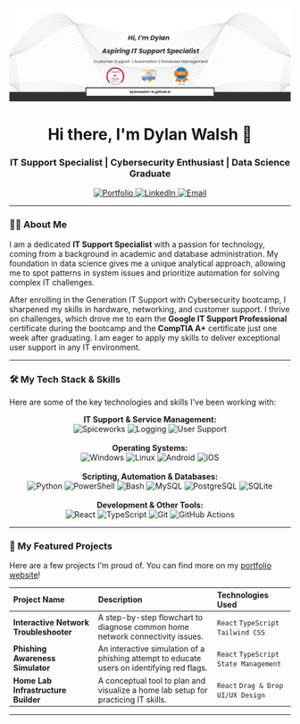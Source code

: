 <div align="center">
  <img src="https://github.com/dylanwalsh-ie/dylanwalsh-ie/raw/main/dylanWalsh_banner.png" alt="Dylan Walsh Profile Banner">
  <h1>Hi there, I'm Dylan Walsh 👋</h1>
  <h3>IT Support Specialist | Cybersecurity Enthusiast | Data Science Graduate</h3>

  <p>
    <a href="[https://dylanwalsh.ie](https://dylanwalsh-ie.github.io/)" target="_blank">
      <img src="https://img.shields.io/badge/Portfolio-dylanwalsh.ie-blue?style=for-the-badge&logo=icloud" alt="Portfolio"/>
    </a>
    <a href="https://www.linkedin.com/in/dylanwalshire23/" target="_blank">
      <img src="https://img.shields.io/badge/LinkedIn-Connect-blue?style=for-the-badge&logo=linkedin" alt="LinkedIn"/>
    </a>
    <a href="mailto:dylanwalsh23ie@gmail.com">
      <img src="https://img.shields.io/badge/Email-Say_Hello-red?style=for-the-badge&logo=gmail" alt="Email"/>
    </a>
  </p>
</div>

---

### 👨‍💻 About Me

I am a dedicated **IT Support Specialist** with a passion for technology, coming from a background in academic and database administration. My foundation in data science gives me a unique analytical approach, allowing me to spot patterns in system issues and prioritize automation for solving complex IT challenges.

After enrolling in the Generation IT Support with Cybersecurity bootcamp, I sharpened my skills in hardware, networking, and customer support. I thrive on challenges, which drove me to earn the **Google IT Support Professional** certificate during the bootcamp and the **CompTIA A+** certificate just one week after graduating. I am eager to apply my skills to deliver exceptional user support in any IT environment.

---

### 🛠️ My Tech Stack & Skills

Here are some of the key technologies and skills I've been working with:

<p align="center">
  <strong>IT Support & Service Management:</strong><br>
  <img src="https://img.shields.io/badge/Spiceworks-Orange?style=for-the-badge&logo=spiceworks&logoColor=white" alt="Spiceworks">
  <img src="https://img.shields.io/badge/Incident_Logging-blue?style=for-the-badge" alt="Logging">
  <img src="https://img.shields.io/badge/User_Support-blue?style=for-the-badge" alt="User Support">
  <br><br>
  <strong>Operating Systems:</strong><br>
  <img src="https://img.shields.io/badge/Windows-0078D6?style=for-the-badge&logo=windows&logoColor=white" alt="Windows"/>
  <img src="https://img.shields.io/badge/Linux-FCC624?style=for-the-badge&logo=linux&logoColor=black" alt="Linux"/>
  <img src="https://img.shields.io/badge/Android-3DDC84?style=for-the-badge&logo=android&logoColor=white" alt="Android"/>
  <img src="https://img.shields.io/badge/iOS-000000?style=for-the-badge&logo=apple&logoColor=white" alt="iOS"/>
  <br><br>
  <strong>Scripting, Automation & Databases:</strong><br>
  <img src="https://img.shields.io/badge/Python-3776AB?style=for-the-badge&logo=python&logoColor=white" alt="Python"/>
  <img src="https://img.shields.io/badge/PowerShell-5391FE?style=for-the-badge&logo=powershell&logoColor=white" alt="PowerShell"/>
  <img src="https://img.shields.io/badge/Bash-4EAA25?style=for-the-badge&logo=gnubash&logoColor=white" alt="Bash"/>
  <img src="https://img.shields.io/badge/MySQL-4479A1?style=for-the-badge&logo=mysql&logoColor=white" alt="MySQL"/>
  <img src="https://img.shields.io/badge/PostgreSQL-4169E1?style=for-the-badge&logo=postgresql&logoColor=white" alt="PostgreSQL"/>
  <img src="https://img.shields.io/badge/SQLite-003B57?style=for-the-badge&logo=sqlite&logoColor=white" alt="SQLite"/>
  <br><br>
  <strong>Development & Other Tools:</strong><br>
  <img src="https://img.shields.io/badge/React-61DAFB?style=for-the-badge&logo=react&logoColor=black" alt="React"/>
  <img src="https://img.shields.io/badge/TypeScript-3178C6?style=for-the-badge&logo=typescript&logoColor=white" alt="TypeScript"/>
  <img src="https://img.shields.io/badge/Git-F05032?style=for-the-badge&logo=git&logoColor=white" alt="Git"/>
  <img src="https://img.shields.io/badge/GitHub_Actions-2088FF?style=for-the-badge&logo=github-actions&logoColor=white" alt="GitHub Actions"/>
</p>

---

### 🚀 My Featured Projects
Here are a few projects I'm proud of. You can find more on my [portfolio website]([https://dylanwalsh.ie](https://dylanwalsh-ie.github.io/))!

| Project Name | Description | Technologies Used |
| :--- | :--- | :--- |
| **Interactive Network Troubleshooter** | A step-by-step flowchart to diagnose common home network connectivity issues. | `React` `TypeScript` `Tailwind CSS` |
| **Phishing Awareness Simulator** | An interactive simulation of a phishing attempt to educate users on identifying red flags. | `React` `TypeScript` `State Management` |
| **Home Lab Infrastructure Builder** | A conceptual tool to plan and visualize a home lab setup for practicing IT skills. | `React` `Drag & Drop` `UI/UX Design` |

---
